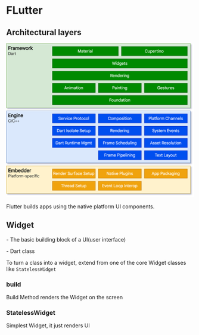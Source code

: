 # FLutter

## Architectural layers

![Architectural layers](./img/archdiagram.png)

Flutter builds apps using the native platform UI components.

## Widget

\- The basic building block of a UI(user interface)

\- Dart class

To turn a class into a widget,
extend from one of the core Widget classes like `StatelessWidget`

### build

Build Method renders the Widget on the screen

### StatelessWidget

Simplest Widget, it just renders UI
